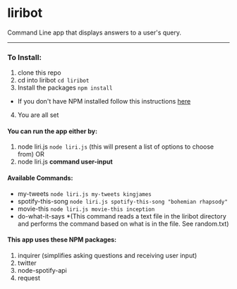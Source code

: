 # liribot
Command Line app that displays answers to a user's query.
*********
### To Install:
1. clone this repo
2. cd into liribot `cd liribot`
3. Install the packages `npm install`
  * If you don't have NPM installed follow this instructions [here](https://www.npmjs.com/get-npm)
4. You are all set 

#### You can run the app either by:
1. node liri.js `node liri.js` (this will present a list of options to choose from)
OR
2. node liri.js **command  user-input** 

  
#### Available Commands:
* my-tweets `node liri.js my-tweets kingjames`
* spotify-this-song `node liri.js spotify-this-song "bohemian rhapsody"`
* movie-this `node liri.js movie-this inception`
* do-what-it-says 
   *(This command reads a text file in the liribot directory and performs the command based on what is in the file. See random.txt)

#### This app uses these NPM packages:
1. inquirer (simplifies asking questions and receiving user input)
2. twitter
3. node-spotify-api
4. request 


